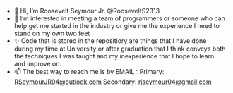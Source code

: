 - 👋 Hi, I’m Roosevelt Seymour Jr. @RooseveltS2313
- 👀 I’m interested in meeting a team of programmers or someone who can help get me started in the industry
      or give me the experience I need to stand on my own two feet 
- ✨ Code that is stored in the repositiory are things that I have done during my time at University or after graduation
      that I think conveys both the techniques I was taught and my inexperience that I hope to learn and improve on.
- 📫 The best way to reach me is by 
      EMAIL : 
      Primary: RSeymourJR04@outlook.com
      Secondary: rjseymour04@gmail.com
      
      

<!---
RooseveltS2313/RooseveltS2313 is a ✨ special ✨ repository because its `README.md` (this file) appears on your GitHub profile.
You can click the Preview link to take a look at your changes.
--->
